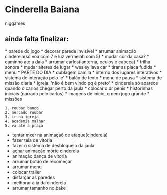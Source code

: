 # Cinderella Baiana
<p> niggames </p>
<h2> ainda falta finalizar: </h2>
* parede do jogo
* decorar parede invisivel
* arrumar animação cinderela(só voa com 7 e luz vermelah com 5)
* mudar cor da casa?
* caminho ate a daia
* arrumar carlos(lanterna, oculos e cabeça)
* trilha sonora
* mudar alteres de lugar
* wesley lava car
* tirar as placa fudida
* menu
* PARTE DO DIA
* dublagem camila
* interno dos lugares interativos
* sistema de interação pelo 'e'
* balão de texto
* menu de pausa
* sistema de missão diaria
* igreja: 'não é bem vindo pq é preto'
* cinderela só aparece quando o carlos chegar perto da jaula
* colocar o dr penis
* historinhas iniciais (narrado pelo carlos)
* imagens de inicio, q nem jogo grande
* missões
    
    1. roubar banco
    2. mercado roubar
    3. ir na igreja
    4. academia malhar
    5. va até a praça

* tentar mxer na animaçaõ de ataque(cinderela)
* fazer tela de vitoria
* fazer o sistema de desbloqueio da jaula
* achar animação morte cinderela
* animação dança de vitoria
* arrumar botão de recomeçar
* arrumar menu
* colocar trailer
* disfarçar as paredes
* melhorar a ia da cinderela
* arrumar tamanho no bake
